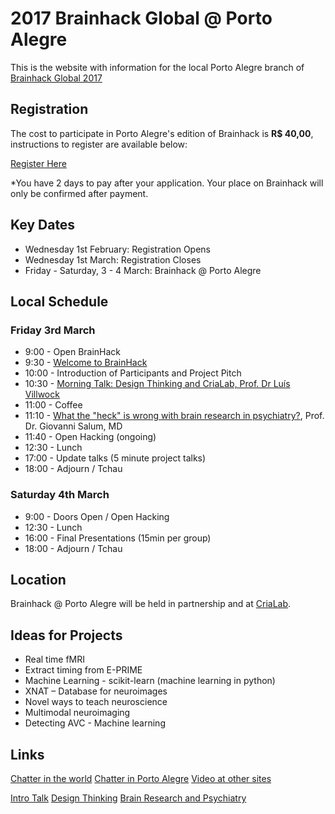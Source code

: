 # 2017 Brainhack Global @ Porto Alegre 

This is the website with information for the local Porto Alegre branch of [Brainhack Global 2017](http://events.brainhack.org/global2017/)

## Registration

The cost to participate in Porto Alegre's edition of Brainhack is **R$ 40,00**, instructions to register are available below: 

[Register Here](https://www.eventbrite.com/e/brainhack-global-porto-alegre-tickets-31284891954)

*You have 2 days to pay after your application. Your place on Brainhack will only be confirmed after payment.

## Key Dates

- Wednesday 1st February: Registration Opens
- Wednesday 1st March: Registration Closes
- Friday - Saturday, 3 - 4 March: Brainhack @ Porto Alegre

## Local Schedule

### Friday 3rd March

- 9:00  - Open BrainHack
- 9:30  - [Welcome to BrainHack](https://docs.google.com/presentation/d/1fgJCoJC5iNS15MK1dRMxdUZHj7-zf19WF4TwxFegBzw/edit#slide=id.p6)
- 10:00 - Introduction of Participants and Project Pitch
- 10:30 - [Morning Talk: Design Thinking and CriaLab, Prof. Dr Luís Villwock](https://www.youtube.com/watch?v=iq4BURqBzjU)
- 11:00 - Coffee
- 11:10 - [What the "heck" is wrong with brain research in psychiatry?](https://www.youtube.com/watch?v=nLgNjceLKDE), Prof. Dr. Giovanni Salum, MD
- 11:40 - Open Hacking (ongoing)
- 12:30 - Lunch
- 17:00 - Update talks (5 minute project talks)
- 18:00 - Adjourn / Tchau

### Saturday 4th March

- 9:00  - Doors Open / Open Hacking 
- 12:30 - Lunch
- 16:00 - Final Presentations (15min per group)
- 18:00 - Adjourn / Tchau 



## Location

Brainhack @ Porto Alegre will be held in partnership and at [CriaLab](http://www.pucrs.br/crialab). 

## Ideas for Projects
- Real time fMRI
- Extract timing from E-PRIME
- Machine Learning - scikit-learn (machine learning in python)
- XNAT – Database for neuroimages
- Novel ways to teach neuroscience
- Multimodal neuroimaging 
- Detecting AVC - Machine learning 


## Links

[Chatter in the world](https://brainhack-slack-invite.herokuapp.com/)
[Chatter in Porto Alegre](https://brainhack.slack.com/messages/brainhack-poa-2017/)
[Video at other sites](https://hackpad.com/Brainhack-Global-2017-Video-Content-ZP53JJlhGyJ)

[Intro Talk](https://docs.google.com/presentation/d/1fgJCoJC5iNS15MK1dRMxdUZHj7-zf19WF4TwxFegBzw/edit?usp=sharing)
[Design Thinking](https://www.youtube.com/watch?v=iq4BURqBzjU)
[Brain Research and Psychiatry](https://www.youtube.com/watch?v=nLgNjceLKDE)